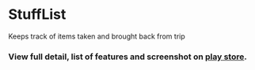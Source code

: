 # StuffList

Keeps track of items taken and brought back from trip
<h3>View full detail, list of features and screenshot on <a href ="https://play.google.com/store/apps/details?id=lcukerd.com.stufflist">play store</a>.</h3>
